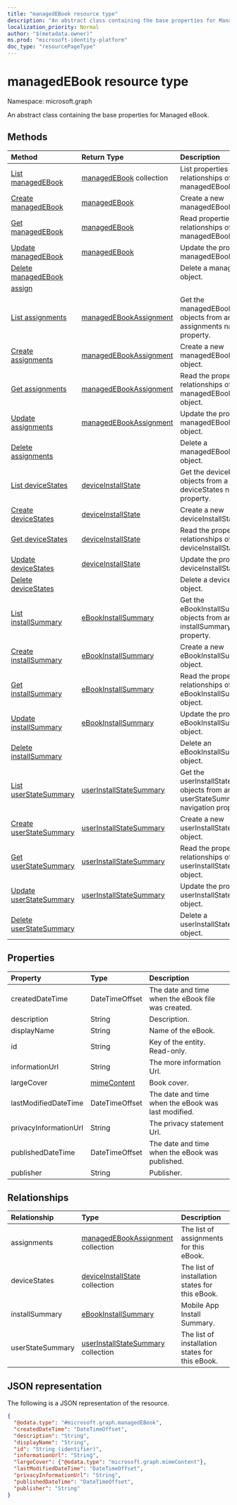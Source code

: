 ```yaml
---
title: "managedEBook resource type"
description: "An abstract class containing the base properties for Managed eBook."
localization_priority: Normal
author: "$(metadata.owner)"
ms.prod: "microsoft-identity-platform"
doc_type: "resourcePageType"
---
```


# managedEBook resource type

Namespace: microsoft.graph

An abstract class containing the base properties for Managed eBook.

## Methods

| Method                                                                           | Return Type                                                               | Description                                                                           |
| :------------------------------------------------------------------------------- | :------------------------------------------------------------------------ | :------------------------------------------------------------------------------------ |
| [List managedEBook](../api/intune-managedebook-list.md)                          | [managedEBook](intune-managedEBook.md) collection                         | List properties and relationships of a managedEBook object.                           |
| [Create managedEBook](../api/intune-managedebook-create.md)                      | [managedEBook](intune-managedEBook.md)                                    | Create a new managedEBook object.                                                     |
| [Get managedEBook](../api/intune-managedebook-get.md)                            | [managedEBook](intune-managedEBook.md)                                    | Read properties and relationships of a managedEBook object.                           |
| [Update managedEBook](../api/intune-managedebook-update.md)                      | [managedEBook](intune-managedEBook.md)                                    | Update the properties of a managedEBook object.                                       |
| [Delete managedEBook](../api/intune-managedebook-delete.md)                      |                                                                           | Delete a managedEBook object.                                                         |
| [assign](../api/intune-managedebook-assign.md)                                   |                                                                           |                                                                                       |
| [List assignments](../api/intune-managedebook-list-assignments.md)               | [managedEBookAssignment](../resources/intune-managedebookassignment.md)   | Get the managedEBookAssignment objects from an assignments navigation property.       |
| [Create assignments](../api/intune-managedebook-post-assignments.md)             | [managedEBookAssignment](../resources/intune-managedebookassignment.md)   | Create a new managedEBookAssignment object.                                           |
| [Get assignments](../api/intune-managedebook-get-assignments.md)                 | [managedEBookAssignment](../resources/intune-managedebookassignment.md)   | Read the properties and relationships of a managedEBookAssignment object.             |
| [Update assignments](../api/intune-managedebook-update-assignments.md)           | [managedEBookAssignment](../resources/intune-managedebookassignment.md)   | Update the properties of a managedEBookAssignment object.                             |
| [Delete assignments](../api/intune-managedebook-delete-assignments.md)           |                                                                           | Delete a managedEBookAssignment object.                                               |
| [List deviceStates](../api/intune-managedebook-list-devicestates.md)             | [deviceInstallState](../resources/intune-deviceinstallstate.md)           | Get the deviceInstallState objects from a deviceStates navigation property.           |
| [Create deviceStates](../api/intune-managedebook-post-devicestates.md)           | [deviceInstallState](../resources/intune-deviceinstallstate.md)           | Create a new deviceInstallState object.                                               |
| [Get deviceStates](../api/intune-managedebook-get-devicestates.md)               | [deviceInstallState](../resources/intune-deviceinstallstate.md)           | Read the properties and relationships of a deviceInstallState object.                 |
| [Update deviceStates](../api/intune-managedebook-update-devicestates.md)         | [deviceInstallState](../resources/intune-deviceinstallstate.md)           | Update the properties of a deviceInstallState object.                                 |
| [Delete deviceStates](../api/intune-managedebook-delete-devicestates.md)         |                                                                           | Delete a deviceInstallState object.                                                   |
| [List installSummary](../api/intune-managedebook-list-installsummary.md)         | [eBookInstallSummary](../resources/intune-ebookinstallsummary.md)         | Get the eBookInstallSummary objects from an installSummary navigation property.       |
| [Create installSummary](../api/intune-managedebook-post-installsummary.md)       | [eBookInstallSummary](../resources/intune-ebookinstallsummary.md)         | Create a new eBookInstallSummary object.                                              |
| [Get installSummary](../api/intune-managedebook-get-installsummary.md)           | [eBookInstallSummary](../resources/intune-ebookinstallsummary.md)         | Read the properties and relationships of an eBookInstallSummary object.               |
| [Update installSummary](../api/intune-managedebook-update-installsummary.md)     | [eBookInstallSummary](../resources/intune-ebookinstallsummary.md)         | Update the properties of an eBookInstallSummary object.                               |
| [Delete installSummary](../api/intune-managedebook-delete-installsummary.md)     |                                                                           | Delete an eBookInstallSummary object.                                                 |
| [List userStateSummary](../api/intune-managedebook-list-userstatesummary.md)     | [userInstallStateSummary](../resources/intune-userinstallstatesummary.md) | Get the userInstallStateSummary objects from an userStateSummary navigation property. |
| [Create userStateSummary](../api/intune-managedebook-post-userstatesummary.md)   | [userInstallStateSummary](../resources/intune-userinstallstatesummary.md) | Create a new userInstallStateSummary object.                                          |
| [Get userStateSummary](../api/intune-managedebook-get-userstatesummary.md)       | [userInstallStateSummary](../resources/intune-userinstallstatesummary.md) | Read the properties and relationships of a userInstallStateSummary object.            |
| [Update userStateSummary](../api/intune-managedebook-update-userstatesummary.md) | [userInstallStateSummary](../resources/intune-userinstallstatesummary.md) | Update the properties of a userInstallStateSummary object.                            |
| [Delete userStateSummary](../api/intune-managedebook-delete-userstatesummary.md) |                                                                           | Delete a userInstallStateSummary object.                                              |

## Properties

| Property              | Type                                       | Description                                         |
| :-------------------- | :----------------------------------------- | :-------------------------------------------------- |
| createdDateTime       | DateTimeOffset                             | The date and time when the eBook file was created.  |
| description           | String                                     | Description.                                        |
| displayName           | String                                     | Name of the eBook.                                  |
| id                    | String                                     | Key of the entity. Read-only.                       |
| informationUrl        | String                                     | The more information Url.                           |
| largeCover            | [mimeContent](../resources/mimecontent.md) | Book cover.                                         |
| lastModifiedDateTime  | DateTimeOffset                             | The date and time when the eBook was last modified. |
| privacyInformationUrl | String                                     | The privacy statement Url.                          |
| publishedDateTime     | DateTimeOffset                             | The date and time when the eBook was published.     |
| publisher             | String                                     | Publisher.                                          |

## Relationships

| Relationship     | Type                                                                          | Description                                     |
| :--------------- | :---------------------------------------------------------------------------- | :---------------------------------------------- |
| assignments      | [managedEBookAssignment](../resources/managedebookassignment.md) collection   | The list of assignments for this eBook.         |
| deviceStates     | [deviceInstallState](../resources/deviceinstallstate.md) collection           | The list of installation states for this eBook. |
| installSummary   | [eBookInstallSummary](../resources/ebookinstallsummary.md)                    | Mobile App Install Summary.                     |
| userStateSummary | [userInstallStateSummary](../resources/userinstallstatesummary.md) collection | The list of installation states for this eBook. |

## JSON representation

The following is a JSON representation of the resource.

<!-- {
  "blockType": "resource",
  "keyProperty": "id",
  "@odata.type": "microsoft.graph.managedEBook",
  "baseType": "microsoft.graph.entity",
  "openType": False
}
-->

```json
{
  "@odata.type": "#microsoft.graph.managedEBook",
  "createdDateTime": "DateTimeOffset",
  "description": "String",
  "displayName": "String",
  "id": "String (identifier)",
  "informationUrl": "String",
  "largeCover": {"@odata.type": "microsoft.graph.mimeContent"},
  "lastModifiedDateTime": "DateTimeOffset",
  "privacyInformationUrl": "String",
  "publishedDateTime": "DateTimeOffset",
  "publisher": "String"
}
```
